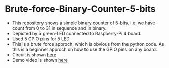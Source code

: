 # Brute-force-Binary-Counter-5-bits
- This repository shows a simple binary counter of 5-bits. i.e. we have count from 0 to 31 in sequence and in binary. 
- Depicted by 5 green-LED connected to Raspberry-Pi 4 board.
- Used 5 GPIO pins for 5 LED.
- This is a brute force approch, which is obvious from the python code. As this is a beginner approch on how to use the GPIO pins on any board.
- Circuit is shown [here](https://github.com/MahendraGL/Brute-force-Binary-Counter-5-bits-/blob/main/RPi_binary.jpg)
- Demo video is shown [here](https://www.youtube.com/watch?v=k5frwuJBjqc)
